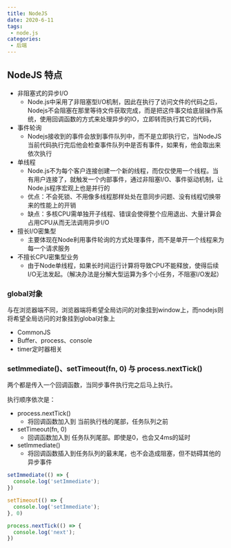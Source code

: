 ```yaml
---
title: NodeJS
date: 2020-6-11
tags:
 - node.js
categories:
 - 后端
---
```


## NodeJS 特点

 - 非阻塞式的异步I/O
   - Node.js中采用了非阻塞型I/O机制，因此在执行了访问文件的代码之后，Nodejs不会阻塞在那里等待文件获取完成，而是把这件事交给底层操作系统，使用回调函数的方式来处理异步的IO，立即转而执行其它的代码，
 - 事件轮询
   - Nodejs接收到的事件会放到事件队列中，而不是立即执行它，当NodeJS当前代码执行完后他会检查事件队列中是否有事件，如果有，他会取出来依次执行
 - 单线程
   - Node.js不为每个客户连接创建一个新的线程，而仅仅使用一个线程。当有用户连接了，就触发一个内部事件，通过非阻塞I/O、事件驱动机制，让Node.js程序宏观上也是并行的
   - 优点：不会死锁、不用像多线程那样处处在意同步问题、没有线程切换带来的性能上的开销
   - 缺点：多核CPU需单独开子线程、错误会使得整个应用退出、大量计算会占用CPU从而无法调用异步I/O
 - 擅长I/O密集型
   - 主要体现在Node利用事件轮询的方式处理事件，而不是单开一个线程来为每一个请求服务
 - 不擅长CPU密集型业务
   - 由于Node单线程，如果长时间运行计算将导致CPU不能释放，使得后续I/O无法发起。（解决办法是分解大型运算为多个小任务，不阻塞I/O发起）


### global对象
与在浏览器端不同，浏览器端将希望全局访问的对象挂到window上，而nodejs则将希望全局访问的对象挂到global对象上

 - CommonJS
 - Buffer、process、console
 - timer定时器相关

### setImmediate()、setTimeout(fn, 0) 与 process.nextTick()
两个都是传入一个回调函数，当同步事件执行完之后马上执行。

执行顺序依次是：
 - process.nextTick()
   - 将回调函数加入到 当前执行栈的尾部，任务队列之前
 - setTimeout(fn, 0)
   - 回调函数加入到 任务队列尾部。即使是0，也会又4ms的延时
 - setImmediate()
   - 将回调函数插入到任务队列的最末尾，也不会造成阻塞，但不妨碍其他的异步事件


```js
setImmediate(() => {
  console.log('setImmediate');
})

setTimeout(() => {
  console.log('setImmediate');
}, 0)

process.nextTick(() => {
  console.log('next');
})
```
